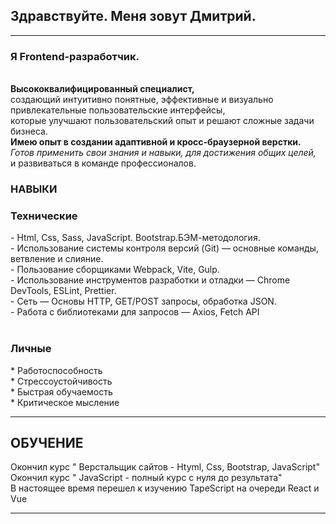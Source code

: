 <h2>Здравствуйте. Меня зовут Дмитрий.</h2>
<hr>
<h3>Я Frontend-разработчик.</h3><br> <b>Высококвалифицированный специалист,</b> <br>создающий интуитивно понятные, эффективные и визуально привлекательные пользовательские интерфейсы, <br>которые улучшают пользовательский опыт и решают сложные задачи бизнеса.<br>
<b>Имею опыт в создании адаптивной и кросс-браузерной верстки.</b><br>
<i>Готов применить свои знания и навыки, для достижения общих целей,</i><br>
и развиваться в команде профессионалов.
 <h3>НАВЫКИ</h3>

 <h3>Технические</h3>
 - Html, Css, Sass, JavaScript. Bootstrap.БЭМ-методология.<br>
 - Использование системы контроля версий (Git) — основные команды, ветвление и слияние.<br>
 - Пользование сборщиками  Webpack, Vite, Gulp.<br>
 - Использование инструментов разработки и отладки — Chrome DevTools, ESLint, Prettier.<br>
 - Cеть — Основы HTTP, GET/POST запросы, обработка JSON.<br>
 - Работа с библиотеками для запросов — Axios, Fetch API <br>
 <br>
 <h3>Личные</h3>
 * Работоспособность<br>
 * Стрессоустойчивость<br>
 * Быстрая обучаемость<br>
 * Критическое мысление<br>
 <hr>

<h2>ОБУЧЕНИЕ</h2>
Окончил курс " Верстальщик сайтов - Htyml, Css, Bootstrap, JavaScript"<br>
Окончил курс " JavaScript - полный курс с нуля до результата"<br>
В настоящее время перешел к изучению TapeScript на очереди React  и Vue
<hr>


<!---
KaZaKDon/KaZaKDon is a ✨ special ✨ repository because its `README.md` (this file) appears on your GitHub profile.
You can click the Preview link to take a look at your changes.
--->
